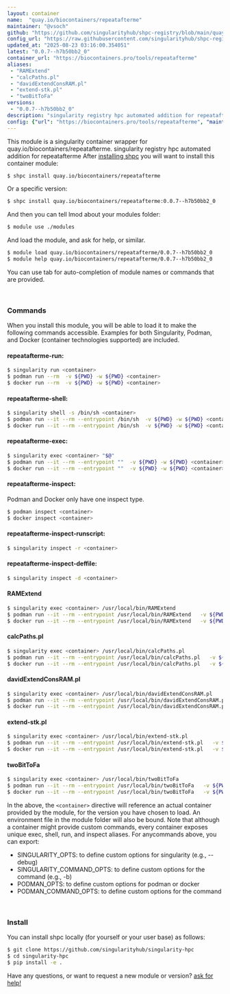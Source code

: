 ```yaml
---
layout: container
name:  "quay.io/biocontainers/repeatafterme"
maintainer: "@vsoch"
github: "https://github.com/singularityhub/shpc-registry/blob/main/quay.io/biocontainers/repeatafterme/container.yaml"
config_url: "https://raw.githubusercontent.com/singularityhub/shpc-registry/main/quay.io/biocontainers/repeatafterme/container.yaml"
updated_at: "2025-08-23 03:16:00.354051"
latest: "0.0.7--h7b50bb2_0"
container_url: "https://biocontainers.pro/tools/repeatafterme"
aliases:
 - "RAMExtend"
 - "calcPaths.pl"
 - "davidExtendConsRAM.pl"
 - "extend-stk.pl"
 - "twoBitToFa"
versions:
 - "0.0.7--h7b50bb2_0"
description: "singularity registry hpc automated addition for repeatafterme"
config: {"url": "https://biocontainers.pro/tools/repeatafterme", "maintainer": "@vsoch", "description": "singularity registry hpc automated addition for repeatafterme", "latest": {"0.0.7--h7b50bb2_0": "sha256:dc1efa0774bcb83fd937b3cdf5bc1b879919092f08bb2c1c31badfa4f67bac0b"}, "tags": {"0.0.7--h7b50bb2_0": "sha256:dc1efa0774bcb83fd937b3cdf5bc1b879919092f08bb2c1c31badfa4f67bac0b"}, "docker": "quay.io/biocontainers/repeatafterme", "aliases": {"RAMExtend": "/usr/local/bin/RAMExtend", "calcPaths.pl": "/usr/local/bin/calcPaths.pl", "davidExtendConsRAM.pl": "/usr/local/bin/davidExtendConsRAM.pl", "extend-stk.pl": "/usr/local/bin/extend-stk.pl", "twoBitToFa": "/usr/local/bin/twoBitToFa"}}
---
```


This module is a singularity container wrapper for quay.io/biocontainers/repeatafterme.
singularity registry hpc automated addition for repeatafterme
After [installing shpc](#install) you will want to install this container module:


```bash
$ shpc install quay.io/biocontainers/repeatafterme
```

Or a specific version:

```bash
$ shpc install quay.io/biocontainers/repeatafterme:0.0.7--h7b50bb2_0
```

And then you can tell lmod about your modules folder:

```bash
$ module use ./modules
```

And load the module, and ask for help, or similar.

```bash
$ module load quay.io/biocontainers/repeatafterme/0.0.7--h7b50bb2_0
$ module help quay.io/biocontainers/repeatafterme/0.0.7--h7b50bb2_0
```

You can use tab for auto-completion of module names or commands that are provided.

<br>

### Commands

When you install this module, you will be able to load it to make the following commands accessible.
Examples for both Singularity, Podman, and Docker (container technologies supported) are included.

#### repeatafterme-run:

```bash
$ singularity run <container>
$ podman run --rm  -v ${PWD} -w ${PWD} <container>
$ docker run --rm  -v ${PWD} -w ${PWD} <container>
```

#### repeatafterme-shell:

```bash
$ singularity shell -s /bin/sh <container>
$ podman run --it --rm --entrypoint /bin/sh  -v ${PWD} -w ${PWD} <container>
$ docker run --it --rm --entrypoint /bin/sh  -v ${PWD} -w ${PWD} <container>
```

#### repeatafterme-exec:

```bash
$ singularity exec <container> "$@"
$ podman run --it --rm --entrypoint ""  -v ${PWD} -w ${PWD} <container> "$@"
$ docker run --it --rm --entrypoint ""  -v ${PWD} -w ${PWD} <container> "$@"
```

#### repeatafterme-inspect:

Podman and Docker only have one inspect type.

```bash
$ podman inspect <container>
$ docker inspect <container>
```

#### repeatafterme-inspect-runscript:

```bash
$ singularity inspect -r <container>
```

#### repeatafterme-inspect-deffile:

```bash
$ singularity inspect -d <container>
```


#### RAMExtend

```bash
$ singularity exec <container> /usr/local/bin/RAMExtend
$ podman run --it --rm --entrypoint /usr/local/bin/RAMExtend   -v ${PWD} -w ${PWD} <container> -c " $@"
$ docker run --it --rm --entrypoint /usr/local/bin/RAMExtend   -v ${PWD} -w ${PWD} <container> -c " $@"
```


#### calcPaths.pl

```bash
$ singularity exec <container> /usr/local/bin/calcPaths.pl
$ podman run --it --rm --entrypoint /usr/local/bin/calcPaths.pl   -v ${PWD} -w ${PWD} <container> -c " $@"
$ docker run --it --rm --entrypoint /usr/local/bin/calcPaths.pl   -v ${PWD} -w ${PWD} <container> -c " $@"
```


#### davidExtendConsRAM.pl

```bash
$ singularity exec <container> /usr/local/bin/davidExtendConsRAM.pl
$ podman run --it --rm --entrypoint /usr/local/bin/davidExtendConsRAM.pl   -v ${PWD} -w ${PWD} <container> -c " $@"
$ docker run --it --rm --entrypoint /usr/local/bin/davidExtendConsRAM.pl   -v ${PWD} -w ${PWD} <container> -c " $@"
```


#### extend-stk.pl

```bash
$ singularity exec <container> /usr/local/bin/extend-stk.pl
$ podman run --it --rm --entrypoint /usr/local/bin/extend-stk.pl   -v ${PWD} -w ${PWD} <container> -c " $@"
$ docker run --it --rm --entrypoint /usr/local/bin/extend-stk.pl   -v ${PWD} -w ${PWD} <container> -c " $@"
```


#### twoBitToFa

```bash
$ singularity exec <container> /usr/local/bin/twoBitToFa
$ podman run --it --rm --entrypoint /usr/local/bin/twoBitToFa   -v ${PWD} -w ${PWD} <container> -c " $@"
$ docker run --it --rm --entrypoint /usr/local/bin/twoBitToFa   -v ${PWD} -w ${PWD} <container> -c " $@"
```



In the above, the `<container>` directive will reference an actual container provided
by the module, for the version you have chosen to load. An environment file in the
module folder will also be bound. Note that although a container
might provide custom commands, every container exposes unique exec, shell, run, and
inspect aliases. For anycommands above, you can export:

 - SINGULARITY_OPTS: to define custom options for singularity (e.g., --debug)
 - SINGULARITY_COMMAND_OPTS: to define custom options for the command (e.g., -b)
 - PODMAN_OPTS: to define custom options for podman or docker
 - PODMAN_COMMAND_OPTS: to define custom options for the command

<br>

### Install

You can install shpc locally (for yourself or your user base) as follows:

```bash
$ git clone https://github.com/singularityhub/singularity-hpc
$ cd singularity-hpc
$ pip install -e .
```

Have any questions, or want to request a new module or version? [ask for help!](https://github.com/singularityhub/singularity-hpc/issues)